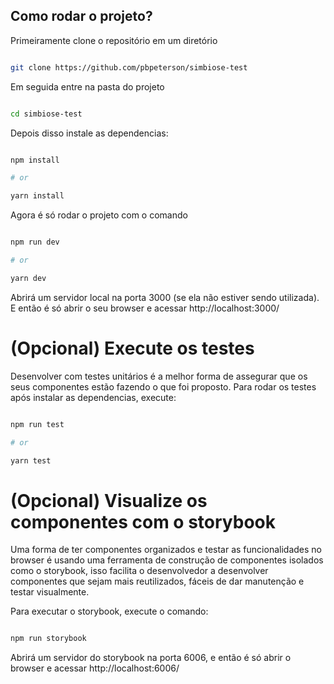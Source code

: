

## Como rodar o projeto?

  
  Primeiramente clone o repositório em um diretório


```bash

git clone https://github.com/pbpeterson/simbiose-test

```

Em seguida entre na pasta do projeto


```bash

cd simbiose-test

```

Depois disso instale as dependencias:

  

```bash

npm install

# or

yarn install

```

Agora é só rodar o projeto com o comando

```bash

npm run dev

# or

yarn dev

```
  
  Abrirá um servidor local na porta 3000 (se ela não estiver sendo utilizada).
  E então é só abrir o seu browser e acessar  http://localhost:3000/


 # (Opcional) Execute os testes
 Desenvolver com testes unitários é a melhor forma de assegurar que os seus componentes estão fazendo o que foi proposto.
Para rodar os testes após instalar as dependencias, execute: 

```bash

npm run test

# or

yarn test

```

 # (Opcional) Visualize os componentes com o storybook
Uma forma de ter componentes organizados e testar as funcionalidades no browser é usando uma ferramenta de construção de componentes isolados como o storybook, isso facilita o desenvolvedor a desenvolver componentes que sejam mais reutilizados, fáceis de dar manutenção e testar visualmente.

Para executar o storybook, execute o comando:

```bash

npm run storybook

```

Abrirá um servidor do storybook na porta 6006, e então é só abrir o browser e acessar  http://localhost:6006/

